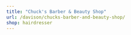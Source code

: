 ```yaml
---
title: "Chuck's Barber & Beauty Shop"
url: /davison/chucks-barber-and-beauty-shop/
shop: hairdresser
---
```

